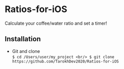 # Ratios-for-iOS
Calculate your coffee/water ratio and set a timer!

## Installation ##
* Git and clone <br/>
`$ cd /Users/user/my_project <br/>
 $ git clone https://github.com/TarokhDev2020/Ratios-for-iOS
`

